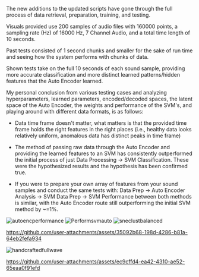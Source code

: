 The new additions to the updated scripts have gone through the 
full process of data retrieval, preparation, training, and testing.

Visuals provided use 200 samples of audio files with 
160000 points, a sampling rate (Hz) of 16000 Hz, 7 Channel Audio,
and a total time length of 10 seconds.

Past tests consisted of 1 second chunks and smaller for the sake
of run time and seeing how the system performs with
chunks of data.

Shown tests take on the full 10 seconds of each sound sample,
providing more accurate classification and more distinct
learned patterns/hidden features that the Auto Encoder learned.

My personal conclusion from various testing cases and analyzing 
hyperparameters, learned parameters, encoded/decoded spaces,
the latent space of the Auto Encoder, the weights and performance of the SVM's,
and playing around with different data formats, is as follows:

- Data time frame doesn't matter, what matters is that the provided 
time frame holds the right features in the right places
(i.e., healthy data looks relatively uniform, 
anomalous data has distinct peaks in time frame)

- The method of passing raw data through the Auto Encoder
and providing the learned features to an SVM has consistently
outperformed the initial process of just 
Data Processing -> SVM Classification. These were the 
hypothesized results and the hypothesis has been confirmed
true.

- If you were to prepare your own array of features from 
your sound samples and conduct the same tests with:
Data Prep -> Auto Encoder Analysis -> SVM
Data Prep -> SVM
Performance between both methods is similar, with 
the Auto Encoder route still outperforming the
initial SVM method by ~=1%.


![autoencperformance](https://github.com/user-attachments/assets/f4f7a564-c3f4-4b3b-8005-1fd7d2b9442b)
![Performsvmauto](https://github.com/user-attachments/assets/9e56b479-39e1-471d-a80a-ce640047c7ba)
![sneclustbalanced](https://github.com/user-attachments/assets/e227848e-cefa-4ef2-82c8-bebd413cc8a1)



https://github.com/user-attachments/assets/35092b68-198d-4286-b81a-64eb2fefa934





![handcraftedfullwave](https://github.com/user-attachments/assets/f10cd2b8-d96e-4588-b825-b54f729c53d7)

https://github.com/user-attachments/assets/ec9cffd4-ea42-4310-ae52-65eaa0f91efd

